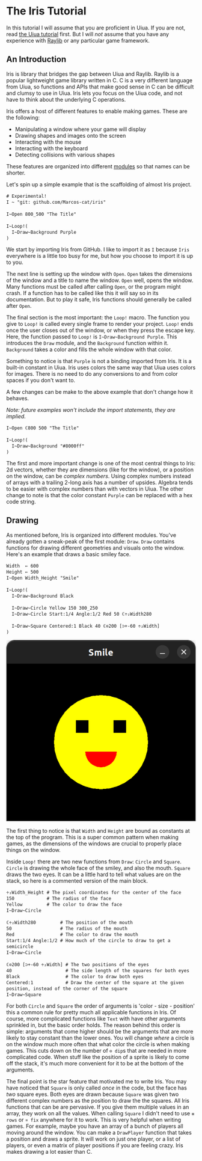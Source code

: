 # The Iris Tutorial

In this tutorial I will assume that you are proficient in Uiua. If you are not,
read [the Uiua tutorial](https://www.uiua.org/tutorial/introduction) first. But
I will *not* assume that you have any experience with
[Raylib](https://www.raylib.com/) or any particular game framework.

## An Introduction

Iris is library that bridges the gap between Uiua and Raylib. Raylib is a
popular lightweight game library written in C. C is a very different language
from Uiua, so functions and APIs that make good sense in C can be difficult and
clumsy to use in Uiua. Iris lets you focus on the Uiua code, and not have to
think about the underlying C operations.

Iris offers a host of different features to enable making games. These are the
following:

- Manipulating a window where your game will display
- Drawing shapes and images onto the screen
- Interacting with the mouse
- Interacting with the keyboard
- Detecting collisions with various shapes

These features are organized into different
[modules](https://www.uiua.org/tutorial/modules) so that names can be shorter.

Let's spin up a simple example that is the scaffolding of almost Iris project.

```uiua
# Experimental!
I ~ "git: github.com/Marcos-cat/iris"

I~Open 800_500 "The Title"

I~Loop!(
  I~Draw~Background Purple
)
```

We start by importing Iris from GitHub. I like to import it as `I` because
`Iris` everywhere is a little too busy for me, but how you choose to import it
is up to you.

The next line is setting up the window with `Open`. `Open` takes the dimensions
of the window and a title to name the window. `Open` well, opens the window.
Many functions must be called after calling `Open`, or the program might crash.
If a function has to be called like this it will say so in its documentation.
But to play it safe, Iris functions should generally be called after `Open`.

The final section is the most important: the `Loop!` macro. The function you
give to `Loop!` is called every single frame to render your project. `Loop!`
ends once the user closes out of the window, or when they press the escape key.
Here, the function passed to `Loop!` is `I~Draw~Background Purple`. This
introduces the `Draw` module, and the `Background` function within it.
`Background` takes a color and fills the whole window with that color.

Something to notice is that `Purple` is not a binding imported from Iris. It is
a built-in constant in Uiua. Iris uses colors the same way that Uiua uses colors
for images. There is no need to do any conversions to and from color spaces if
you don't want to.

A few changes can be make to the above example that don't change how it behaves.

*Note: future examples won't include the import statements, they are implied.*

```uiua
I~Open ℂ800 500 "The Title"

I~Loop!(
  I~Draw~Background "#8000ff"
)
```

The first and more important change is one of the most central things to Iris:
2d vectors, whether they are dimensions (like for the window), or a position on
the window, can be *complex numbers*. Using complex numbers instead of arrays
with a trailing 2-long axis has a number of upsides. Algebra tends to be easier
with complex numbers than with vectors in Uiua. The other change to note is that
the color constant `Purple` can be replaced with a hex code string.

## Drawing

As mentioned before, Iris is organized into different modules. You've already
gotten a sneak-peak of the first module: `Draw`. `Draw` contains functions for
drawing different geometries and visuals onto the window. Here's an example that
draws a basic smiley face.

```
Width  ← 600
Height ← 500
I~Open Width_Height "Smile"

I~Loop!(
  I~Draw~Background Black

  I~Draw~Circle Yellow 150 300_250
  I~Draw~Circle Start:1/4 Angle:1/2 Red 50 ℂ÷₂Width280

  I~Draw~Square Centered:1 Black 40 ℂ⊙200 [⊃+-60 ÷₂Width]
)
```

![A simplistic smiling face](./Smile.png)

The first thing to notice is that `Width` and `Height` are bound as constants at
the top of the program. This is a super common pattern when making games, as the
dimensions of the windows are crucial to properly place things on the window.

Inside `Loop!` there are two new functions from `Draw`: `Circle` and `Square`.
`Circle` is drawing the whole face of the smiley, and also the mouth. `Square`
draws the two eyes. It can be a little hard to tell what values are on the
stack, so here is a commented version of the main block.

```
÷₂Width_Height # The pixel coordinates for the center of the face
150            # The radius of the face
Yellow         # The color to draw the face 
I~Draw~Circle

ℂ÷₂Width280         # The position of the mouth
50                  # The radius of the mouth
Red                 # The color to draw the mouth
Start:1/4 Angle:1/2 # How much of the circle to draw to get a semicircle
I~Draw~Circle

ℂ⊙200 [⊃+-60 ÷₂Width] # The two positions of the eyes
40                    # The side length of the squares for both eyes
Black                 # The color to draw both eyes
Centered:1            # Draw the center of the square at the given position, instead of the corner of the square
I~Draw~Square
```

For both `Circle` and `Square` the order of arguments is 'color - size -
position' this a common rule for pretty much all applicable functions in Iris.
Of course, more complicated functions like `Text` with have other arguments
sprinkled in, but the basic order holds. The reason behind this order is simple:
arguments that come higher should be the arguments that are more likely to stay
constant than the lower ones. You will change *where* a circle is on the window
much more often that what color the circle is when making games. This cuts down
on the number of `⊙ dip`s that are needed in more complicated code. When stuff
like the position of a sprite is likely to come off the stack, it's much more
convenient for it to be at the bottom of the arguments.

The final point is the star feature that motivated me to write Iris. You may
have noticed that `Square` is only called *once* in the code, but the face has
*two* square eyes. Both eyes are drawn because `Square` was given two different
complex numbers as the position to draw the the squares. All Iris functions that
can be are pervasive. If you give them multiple values in an array, they work on
all the values. When calling `Square` I didn't need to use `≡ rows` or `¤ fix`
anywhere for it to work. This is very helpful when writing games. For example,
maybe you have an array of a bunch of players all moving around the window. You
can make a `DrawPlayer` function that takes a position and draws a sprite. It
will work on just one player, or a list of players, or even a matrix of player
positions if you are feeling crazy. Iris makes drawing a lot easier than C.
